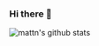 ### Hi there 👋

<!--
**maruware/maruware** is a ✨ _special_ ✨ repository because its `README.md` (this file) appears on your GitHub profile.

Here are some ideas to get you started:

- 🔭 I’m currently working on ...
- 🌱 I’m currently learning ...
- 👯 I’m looking to collaborate on ...
- 🤔 I’m looking for help with ...
- 💬 Ask me about ...
- 📫 How to reach me: ...
- 😄 Pronouns: ...
- ⚡ Fun fact: ...
-->

![mattn's github stats](https://github-readme-stats.vercel.app/api?username=maruware&show_icons=true&count_private=true&line_height=40)
